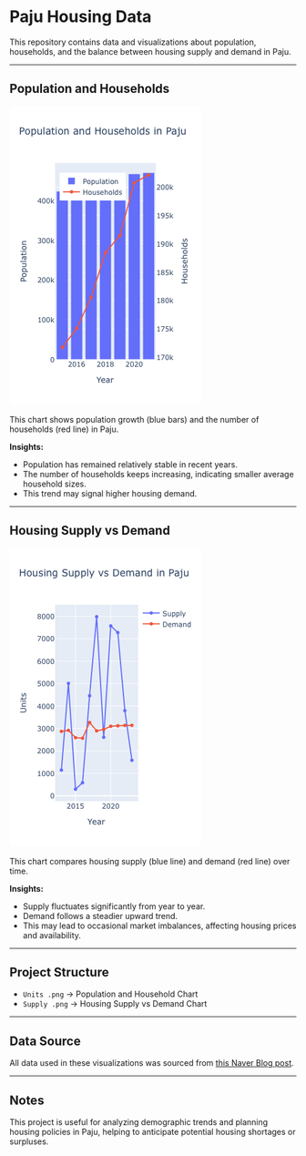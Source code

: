 # Paju Housing Data

This repository contains data and visualizations about population, households, and the balance between housing supply and demand in Paju.

---

## Population and Households

![Population and Households](Units%20.png)

This chart shows population growth (blue bars) and the number of households (red line) in Paju.  

**Insights:**
- Population has remained relatively stable in recent years.  
- The number of households keeps increasing, indicating smaller average household sizes.  
- This trend may signal higher housing demand.

---

## Housing Supply vs Demand

![Housing Supply vs Demand](Supply%20.png)

This chart compares housing supply (blue line) and demand (red line) over time.  

**Insights:**
- Supply fluctuates significantly from year to year.  
- Demand follows a steadier upward trend.  
- This may lead to occasional market imbalances, affecting housing prices and availability.

---

## Project Structure
- `Units .png` → Population and Household Chart  
- `Supply .png` → Housing Supply vs Demand Chart  

---

## Data Source
All data used in these visualizations was sourced from [this Naver Blog post](https://m.blog.naver.com/hyosin2021/222545834369).

---

## Notes
This project is useful for analyzing demographic trends and planning housing policies in Paju, helping to anticipate potential housing shortages or surpluses.
